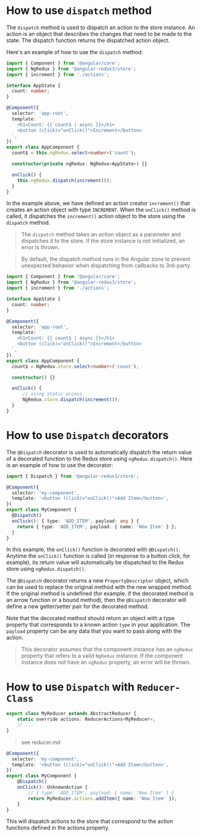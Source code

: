 # How to use `dispatch` method
The `dispatch` method is used to dispatch an action to the store instance.
An action is an object that describes the changes that need to be made to the state.
The dispatch function returns the dispatched action object.

Here's an example of how to use the `dispatch` method:
```typescript
import { Component } from '@angular/core';
import { NgRedux } from '@angular-redux3/store';
import { increment } from './actions';

interface AppState {
  count: number;
}

@Component({
  selector: 'app-root',
  template: `
    <h1>Count: {{ count$ | async }}</h1>
    <button (click)="onClick()">Increment</button>
  `,
})
export class AppComponent {
  count$ = this.ngRedux.select<number>('count');

  constructor(private ngRedux: NgRedux<AppState>) {}

  onClick() {
    this.ngRedux.dispatch(increment());
  }
}
```

In the example above, we have defined an action creator `increment()` that creates an action object with type `INCREMENT`.
When the `onClick()` method is called, it dispatches the `increment()` action object to the store using the `dispatch` method.

> The `dispatch` method takes an action object as a parameter and dispatches it to the store.
> If the store instance is not initialized, an error is thrown.

> By default, the dispatch method runs in the Angular zone to prevent unexpected behavior when dispatching from callbacks to 3rd-party.

```typescript
import { Component } from '@angular/core';
import { NgRedux } from '@angular-redux3/store';
import { increment } from './actions';

interface AppState {
  count: number;
}

@Component({
  selector: 'app-root',
  template: `
    <h1>Count: {{ count$ | async }}</h1>
    <button (click)="onClick()">Increment</button>
  `,
})
export class AppComponent {
  count$ = NgRedux.store.select<number>('count');

  constructor() {}

  onClick() {
      // using static access 
      NgRedux.store.dispatch(increment());
  }
}
```

# How to use `Dispatch` decorators
The `@Dispatch` decorator is used to automatically dispatch the return value of a decorated function to the Redux store using `ngRedux.dispatch()`.
Here is an example of how to use the decorator:
```typescript
import { Dispatch } from '@angular-redux3/store';

@Component({
  selector: 'my-component',
  template: '<button (click)="onClick()">Add Item</button>',
})
export class MyComponent {
  @Dispatch()
  onClick(): { type: 'ADD_ITEM', payload: any } {
    return { type: 'ADD_ITEM', payload: { name: 'New Item' } };
  }
}
```
In this example, the `onClick()` function is decorated with `@Dispatch()`.
Anytime the `onClick()` function is called (in response to a button click, for example), 
its return value will automatically be dispatched to the Redux store using `ngRedux.dispatch()`.

The `@Dispatch` decorator returns a new `PropertyDescriptor` object, which can be used to replace the original method with the new wrapped method.
If the original method is undefined (for example, if the decorated method is an arrow function or a bound method),
then the `@Dispatch` decorator will define a new getter/setter pair for the decorated method.

Note that the decorated method should return an object with a type property that corresponds to a known action `type` in your application.
The `payload` property can be any data that you want to pass along with the action.

> This decorator assumes that the component instance has an `ngRedux` property that refers to a valid `NgRedux` instance.
> If the component instance does not have an `ngRedux` property, an error will be thrown.

# How to use `Dispatch` with `Reducer-Class`

```typescript
export class MyReducer extends AbstractReducer {
    static override actions: ReducerActions<MyReducer>;
    // ...
}
```
> see reducer.md

```typescript
@Component({
  selector: 'my-component',
  template: '<button (click)="onClick()">Add Item</button>',
})
export class MyComponent {
    @Dispatch()
    onClick(): UnknownAction {
        // { type: 'ADD_ITEM', payload: { name: 'New Item' } }
        return MyReducer.actions.addItem({ name: 'New Item' });
    }
}
```
This will dispatch actions to the store that correspond to the action functions defined in the actions property.
